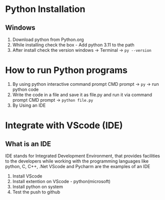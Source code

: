 # Python Installation
## Windows
1. Download python from Python.org
2. While installing check the box - Add python 3.11 to the path
3. After install check the version
    windows -> Terminal -> `py --version`

# How to run Python programs
1. By using python interactive command prompt
    CMD prompt -> `py` -> run python code
2. Write the code in a file and save it as file.py and run it via command prompt
     CMD prompt -> `python file.py`
3. By Using an IDE
# Integrate with VScode (IDE)
## What is an IDE
IDE stands for Integrated Development Environment, that provides facilities to the developers while working with the programming languages like python, C, C++, .Net
VScode and Pycharm are the examples of an IDE

1. Install VScode
2. Install extention on VScode - python(microsoft)
3. Install python on system
4. Test the push to github
